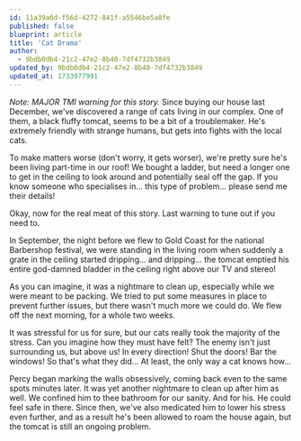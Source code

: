 ```yaml
---
id: 11a39a6d-f56d-4272-841f-a5546be5a8fe
published: false
blueprint: article
title: 'Cat Drama'
author:
  - 9bdb0db4-21c2-47e2-8b40-7df4732b3849
updated_by: 9bdb0db4-21c2-47e2-8b40-7df4732b3849
updated_at: 1733977991
---
```

_Note: MAJOR TMI warning for this story._
Since buying our house last December, we've discovered a range of cats living in our complex. One of them, a black fluffy tomcat, seems to be a bit of a troublemaker. He's extremely friendly with strange humans, but gets into fights with the local cats.

To make matters worse (don't worry, it gets worser), we're pretty sure he's been living part-time in our roof! We bought a ladder, but need a longer one to get in the ceiling to look around and potentially seal off the gap. If you know someone who specialises in... this type of problem... please send me their details!

Okay, now for the real meat of this story. Last warning to tune out if you need to. 

In September, the night before we flew to Gold Coast for the national Barbershop festival, we were standing in the living room when suddenly a grate in the ceiling started dripping... and dripping... the tomcat emptied his entire god-damned bladder in the ceiling right above our TV and stereo!

As you can imagine, it was a nightmare to clean up, especially while we were meant to be packing. We tried to put some measures in place to prevent further issues, but there wasn't much more we could do. We flew off the next morning, for a whole two weeks. 

It was stressful for us for sure, but our cats really took the majority of the stress. Can you imagine how they must have felt? The enemy isn't just surrounding us, but above us! In every direction! Shut the doors! Bar the windows! So that's what they did... At least, the only way a cat knows how... 

Percy began marking the walls obsessively, coming back even to the same spots minutes later. It was yet another nightmare to clean up after him as well. We confined him to thee bathroom for our sanity. And for his. He could feel safe in there. Since then, we've also medicated him to lower his stress even further, and as a result he's been allowed to roam the house again, but the tomcat is still an ongoing problem.
